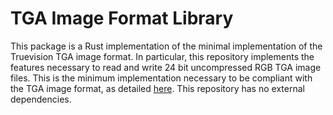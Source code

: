 # TGA Image Format Library
This package is a Rust implementation of the minimal implementation of the Truevision TGA image format. In particular, this repository implements the features necessary to read and write 24 bit uncompressed RGB TGA image files. This is the minimum implementation necessary to be compliant with the TGA image format, as detailed [here](http://paulbourke.net/dataformats/tga/). This repository has no external dependencies.